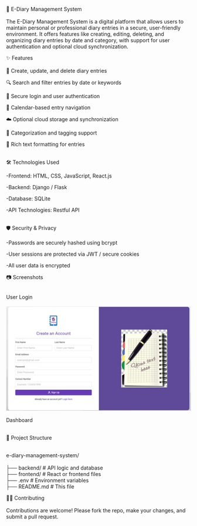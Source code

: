 
📘 E-Diary Management System <br><br>
The E-Diary Management System is a digital platform that allows users to maintain personal or professional diary entries in a secure, user-friendly environment. It offers features like creating, editing, deleting, and organizing diary entries by date and category, with support for user authentication and optional cloud synchronization.

✨ Features <br> <br>
📝 Create, update, and delete diary entries

🔍 Search and filter entries by date or keywords

🔐 Secure login and user authentication

📅 Calendar-based entry navigation

☁️ Optional cloud storage and synchronization

📂 Categorization and tagging support

🎨 Rich text formatting for entries  <br><br>

🛠️ Technologies Used

-Frontend: HTML, CSS, JavaScript, React.js

-Backend:  Django / Flask

-Database: SQLite

-API Technologies: Restful API <br> <br>

🛡️ Security & Privacy <br><br>
-Passwords are securely hashed using bcrypt

-User sessions are protected via JWT / secure cookies

-All user data is encrypted 

📷 Screenshots <br><br>

User Login <br> <br>
![Alt Text](https://github.com/aroradiya/E-Diary-Management-System/blob/main/WhatsApp%20Image%202025-05-06%20at%209.35.58%20AM.jpeg?raw=true)

Dashboard <br><br>



















📁 Project Structure <br><br>

e-diary-management-system/ <br> <br>
├── backend/                    # API logic and database <br>
├── frontend/                   # React or frontend files <br>
├── .env                       # Environment variables <br>
├── README.md                  # This file


🧑‍💻 Contributing <br><br>
Contributions are welcome! Please fork the repo, make your changes, and submit a pull request.





